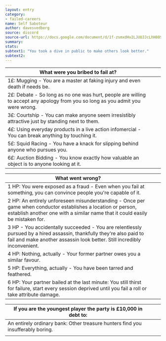 ```yaml
---
layout: entry
category:
- failed-careers
name: Self Saboteur
author: davesvedberg
source: discord
source-url: https://docs.google.com/document/d/1f-zsmxdHv2LJUUJJcLhH8OSmX0zYDBSpSQECnRAMmEA/edit
summary:
stats:
subtext1: "You took a dive in public to make others look better."
subtext2:
---
```

| What were you bribed to fail at?                                                                                                |   |   |
|---------------------------------------------------------------------------------------------------------------------------------|---|---|
| 1£: Mugging - You are a master at faking injury and even death if needs be.                                                     |   |   |
| 2£: Debate - So long as no one was hurt, people are willing to accept any apology from you so long as you admit you were wrong. |   |   |
| 3£: Courtship - You can make anyone seem irresistibly attractive just by standing next to them.                                 |   |   |
| 4£: Using everyday products in a live action infomercial - You can break anything by touching it.                               |   |   |
| 5£: Squid Racing - You have a knack for slipping behind anyone who pursues you.                                                 |   |   |
| 6£: Auction Bidding - You know exactly how valuable an object is to anyone looking at it.                                       |   |   |

<p></p>
<p></p>

| What went wrong?                                                                                                                                                                                |   |   |
|-------------------------------------------------------------------------------------------------------------------------------------------------------------------------------------------------|---|---|
| 1 HP: You were exposed as a fraud - Even when you fail at something, you can convince people you're capable of it.                                                                               |   |   |
| 2 HP: An entirely unforeseen misunderstanding - Once per game when conductor establishes a location or person, establish another one with a similar name that it could easily be mistaken for.   |   |   |
| 3 HP - You accidentally succeeded - You are relentlessly pursued by a hired assassin, thankfully they're also paid to fail and make another assassin look better. Still incredibly inconvenient. |   |   |
| 4 HP: Nothing, actually - Your former partner owes you a similar favour.                                                                                                                         |   |   |
| 5 HP: Everything, actually - You have been tarred and feathered.                                                                                                                                 |   |   |
| 6 HP: Your partner bailed at the last minute: You still thirst for failure, start every session deprived until you fail a roll or take attribute damage.                                         |   |   |

<p></p>
<p></p>

| If you are the youngest player the party is £10,000 in debt to:                 |   |   |
|---------------------------------------------------------------------------------|---|---|
| An entirely ordinary bank: Other treasure hunters find you insufferably boring. |   |   |
|                                                                                 |   |   |
